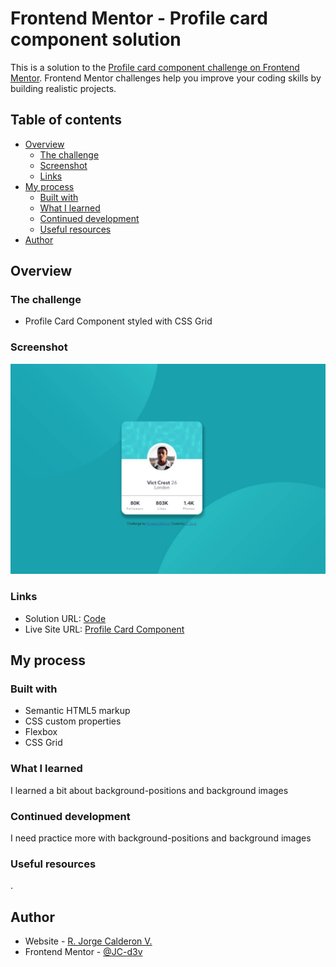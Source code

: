 # Frontend Mentor - Profile card component solution

This is a solution to the [Profile card component challenge on Frontend Mentor](https://www.frontendmentor.io/challenges/profile-card-component-cfArpWshJ). Frontend Mentor challenges help you improve your coding skills by building realistic projects.

## Table of contents

-  [Overview](#overview)
   -  [The challenge](#the-challenge)
   -  [Screenshot](#screenshot)
   -  [Links](#links)
-  [My process](#my-process)
   -  [Built with](#built-with)
   -  [What I learned](#what-i-learned)
   -  [Continued development](#continued-development)
   -  [Useful resources](#useful-resources)
-  [Author](#author)

## Overview

### The challenge

-  Profile Card Component styled with CSS Grid

### Screenshot

![](./images/screenshot.jpg)

### Links

-  Solution URL: [Code](https://github.com/JC-d3v/demos/tree/master/profile-card-01)
-  Live Site URL: [Profile Card Component](https://jc-d3v.github.io/demos/profile-card-01/index.html)

## My process

### Built with

-  Semantic HTML5 markup
-  CSS custom properties
-  Flexbox
-  CSS Grid

### What I learned

I learned a bit about background-positions and background images

### Continued development

I need practice more with background-positions and background images

### Useful resources

.

## Author

-  Website - [R. Jorge Calderon V.](https://github.com/JC-d3v)
-  Frontend Mentor - [@JC-d3v](https://www.frontendmentor.io/profile/JC-d3v)
